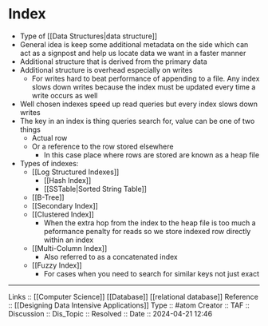 # Index

- Type of [[Data Structures|data structure]] 
- General idea is keep some additional metadata on the side which can act as a signpost and help us locate data we want in a faster manner
- Additional structure that is derived from the primary data
- Additional structure is overhead especially on writes
	- For writes hard to beat performance of appending to a file. Any index slows down writes because the index must be updated every time a write occurs as well
- Well chosen indexes speed up read queries but every index slows down writes
- The key in an index is thing queries search for, value can be one of two things
	- Actual row
	- Or a reference to the row stored elsewhere
		- In this case place where rows are stored are known as a heap file
- Types of indexes:
	- [[Log Structured Indexes]]
		- [[Hash Index]]
		- [[SSTable|Sorted String Table]]
	- [[B-Tree]]
	- [[Secondary Index]]
	- [[Clustered Index]]
		- When the extra hop from the index to the heap file is too much a peformance penalty for reads so we store indexed row directly within an index
	- [[Multi-Column Index]]
		- Also referred to as a concatenated index
	- [[Fuzzy Index]]
		- For cases when you need to search for similar keys not just exact

---
Links :: [[Computer Science]] [[Database]] [[relational database]]
Reference :: [[Designing Data Intensive Applications]]
Type :: #atom
Creator ::
TAF ::
Discussion ::
Dis_Topic :: 
Resolved ::
Date :: 2024-04-21 12:46
